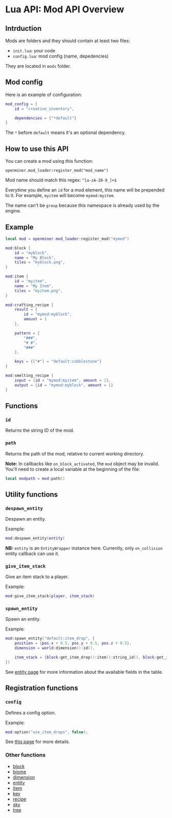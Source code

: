 # Lua API: Mod API Overview

## Intrduction

Mods are folders and they should contain at least two files:

- `init.lua`: your code
- `config.lua`: mod config (name, depedencies)

They are located in `mods` folder.

## Mod config

Here is an example of configuration:
```lua
mod_config = {
	id = "creative_inventory",

	dependencies = {"*default"}
}
```

The `*` before `default` means it's an optional dependency.

## How to use this API

You can create a mod using this function:
```
openminer.mod_loader:register_mod("mod_name")
```

Mod name should match this regex: `^[a-zA-Z0-9_]+$`

Everytime you define an `id` for a mod element, this name will be prepended to it.
For example, `myitem` will become `mymod:myitem`.

The name can't be `group` because this namespace is already used by the engine.

## Example

```lua
local mod = openminer.mod_loader:register_mod("mymod")

mod:block {
	id = "myblock",
	name = "My Block",
	tiles = "myblock.png",
}

mod:item {
	id = "myitem",
	name = "My Item",
	tiles = "myitem.png",
}

mod:crafting_recipe {
	result = {
		id = "mymod:myblock",
		amount = 1
	},

	pattern = {
		"###",
		"# #",
		"###"
	},

	keys = {["#"] = "default:cobblestone"}
}

mod:smelting_recipe {
	input = {id = "mymod:myitem", amount = 1},
	output = {id = "mymod:myblock", amount = 1}
}
```

## Functions

### `id`

Returns the string ID of the mod.

### `path`

Returns the path of the mod, relative to current working directory.

**Note:** In callbacks like `on_block_activated`, the `mod` object may be invalid.
You'll need to create a local variable at the beginning of the file:
```lua
local modpath = mod:path()
```

## Utility functions

### `despawn_entity`

Despawn an entity.

Example:
```lua
mod:despawn_entity(entity)
```

**NB:** `entity` is an `EntityWrapper` instance here. Currently, only `on_collision` entity callback can use it.

### `give_item_stack`

Give an item stack to a player.

Example:
```lua
mod:give_item_stack(player, item_stack)
```

### `spawn_entity`

Spawn an entity.

Example:
```lua
mod:spawn_entity("default:item_drop", {
	position = {pos.x + 0.5, pos.y + 0.5, pos.z + 0.5},
	dimension = world:dimension():id(),

	item_stack = {block:get_item_drop():item():string_id(), block:get_item_drop():amount()}
})
```

See [entity page](lua-api-entity.md#entity-spawn-parameters) for more information about the available fields in the table.

## Registration functions

### `config`

Defines a config option.

Example:
```lua
mod:option("use_item_drops", false);
```

See [this page](lua-api-core.md#openminerget_configname) for more details.

### Other functions

- [block](lua-api-block.md)
- [biome](lua-api-biome.md)
- [dimension](lua-api-dimension.md)
- [entity](lua-api-entity.md)
- [item](lua-api-item.md)
- [key](lua-api-key.md)
- [recipe](lua-api-recipe.md)
- [sky](lua-api-sky.md)
- [tree](lua-api-tree.md)

